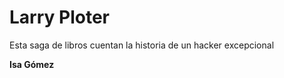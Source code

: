 # Larry Ploter 

Esta saga de libros cuentan la historia de un hacker excepcional


**Isa Gómez**


